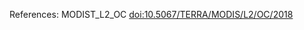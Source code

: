 References: MODIST_L2_OC [doi:10.5067/TERRA/MODIS/L2/OC/2018](https://doi.org/10.5067/TERRA/MODIS/L2/OC/2018)